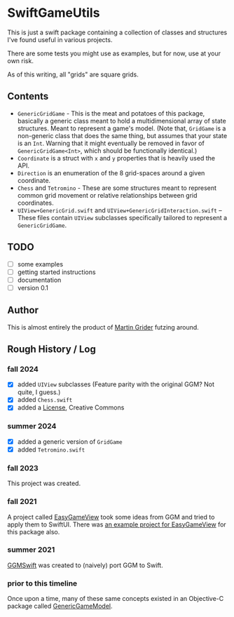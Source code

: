 # SwiftGameUtils

This is just a swift package containing a collection of classes and structures I've found useful in various projects.

There are some tests you might use as examples, but for now, use at your own risk.

As of this writing, all "grids" are square grids.

## Contents

- `GenericGridGame` - This is the meat and potatoes of this package, basically a generic class meant to hold a multidimensional array of state structures. Meant to represent a game's model. (Note that, `GridGame` is a non-generic class that does the same thing, but assumes that your state is an `Int`. Warning that it might eventually be removed in favor of `GenericGridGame<Int>`, which should be functionally identical.)
- `Coordinate` is a struct with `x` and `y` properties that is heavily used the API.
- `Direction` is an enumeration of the 8 grid-spaces around a given coordinate.
- `Chess` and `Tetromino` - These are some structures meant to represent common grid movement or relative relationships between grid coordinates.
- `UIView+GenericGrid.swift` and `UIView+GenericGridInteraction.swift` – These files contain `UIView` subclasses specifically tailored to represent a `GenericGridGame`.

## TODO

- [ ] some examples
- [ ] getting started instructions
- [ ] documentation
- [ ] version 0.1

## Author

This is almost entirely the product of [Martin Grider](https://github.com/mgrider) futzing around.

## Rough History / Log

### fall 2024

- [x] added `UIView` subclasses
    (Feature parity with the original GGM? Not quite, I guess.)
- [x] added `Chess.swift`
- [x] added a [License](LICENSE), Creative Commons

### summer 2024

- [x] added a generic version of `GridGame`
- [x] added `Tetromino.swift`

### fall 2023

This project was created.

### fall 2021

A project called [EasyGameView](https://github.com/mgrider/EasyGameView) took some ideas from GGM and tried to apply them to SwiftUI. There was [an example project for EasyGameView](https://github.com/mgrider/EasyGameViewExample) for this package also.

### summer 2021

[GGMSwift](https://github.com/mgrider/GGMSwift) was created to (naively) port GGM to Swift.

### prior to this timeline

Once upon a time, many of these same concepts existed in an Objective-C package called [GenericGameModel](https://github.com/mgrider/GenericGameModel).
